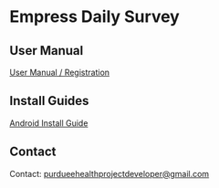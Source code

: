 # Empress Daily Survey

## User Manual
[User Manual / Registration](USER_MANUAL.md)

## Install Guides
[Android Install Guide](ANDROID_INSTALL_GUIDE.md)

## Contact
Contact: purdueehealthprojectdeveloper@gmail.com
